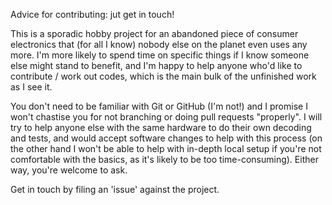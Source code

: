 Advice for contributing: jut get in touch!

This is a sporadic hobby project for an abandoned piece of consumer electronics that (for all I know) nobody else on the planet even uses any more.  I'm more likely to spend time on specific things if I know someone else might stand to benefit, and I'm happy to help anyone who'd like to contribute / work out codes, which is the main bulk of the unfinished work as I see it.

You don't need to be familiar with Git or GitHub (I'm not!) and I promise I won't chastise you for not branching or doing pull requests "properly".  I will try to help anyone else with the same hardware to do their own decoding and tests, and would accept software changes to help with this process (on the other hand I won't be able to help with in-depth local setup if you're not comfortable with the basics, as it's likely to be too time-consuming).  Either way, you're welcome to ask.

Get in touch by filing an 'issue' against the project.
